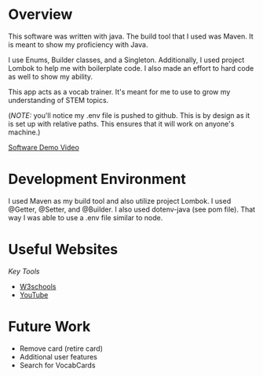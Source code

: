 # Overview

This software was written with java. The build tool that I used was Maven. It is meant to show my proficiency with Java. 

I use Enums, Builder classes, and a Singleton. Additionally, I used project Lombok to help me with boilerplate code. I also made an effort to hard code as well to show my ability.

This app acts as a vocab trainer. It's meant for me to use to grow my understanding of STEM topics.


(_NOTE:_ you'll notice my .env file is pushed to github. This is by design as it is set up with relative paths. This ensures that it will work on anyone's machine.)

[Software Demo Video](https://youtu.be/_-Y6gRRgJMo)

# Development Environment

I used Maven as my build tool and also utilize project Lombok. I used @Getter, @Setter, and @Builder. I also used dotenv-java (see pom file). That way I was able to use a .env file similar to node.

# Useful Websites

_Key Tools_
- [W3schools](https://www.w3schools.com/java/java_enums.asp)
- [YouTube](http://youtube.com)

# Future Work

- Remove card (retire card)
- Additional user features
- Search for VocabCards